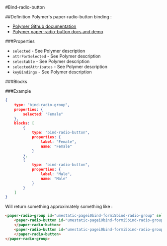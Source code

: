 #Bind-radio-button

##Definition
Polymer's paper-radio-button binding :
+ [Polymer Github documentation](https://github.com/PolymerElements/paper-radio-button)
+ [Polymer paper-radio-button docs and demo](https://elements.polymer-project.org/elements/paper-radio-button)


###Properties
+ `selected` - See Polymer description
+ `attrForSelected` - See Polymer description
+ `selectable` - See Polymer description
+ `selectedAttributes` - See Polymer description
+ `keyBindings` - See Polymer description


###Blocks


###Example
```json
{
    type: "bind-radio-group",
    properties: {
        selected: "Female"
    },
    blocks: [
        {
            type: "bind-radio-button",
            properties: {
                label: "Female",
                name: "Female"
            }
        },
        {
            type: "bind-radio-button",
            properties: {
                label: "Male",
                name: "Male"
            }
        }
    ]
}
```
Will return something approximately something like :
```html
<paper-radio-group id="umestatic-pagei0bind-formi5bind-radio-group" selected="Female" role="radiogroup" tabindex="0">
    <paper-radio-button id="umestatic-pagei0bind-formi5bind-radio-groupi0bind-radio-button" name="Female" class="iron-selected x-scope paper-radio-button-0" checked="" role="radio" tabindex="0" toggles="" aria-pressed="true" aria-disabled="false" aria-checked="true" active="" aria-label="Female">
    </paper-radio-button>
    <paper-radio-button id="umestatic-pagei0bind-formi5bind-radio-groupi1bind-radio-button" name="Male" role="radio" tabindex="0" toggles="" aria-pressed="false" aria-disabled="false" aria-checked="false" class="x-scope paper-radio-button-0" aria-label="Male">
    </paper-radio-button>
</paper-radio-group>
```